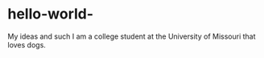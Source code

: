 # hello-world-
My ideas and such 
I am a college student at the University of Missouri that loves dogs. 
